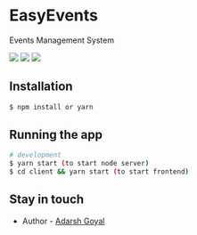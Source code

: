 # EasyEvents
Events Management System

![](https://img.shields.io/github/issues/Adarshg315/comm-man-sys?style=for-the-badge)
![](https://img.shields.io/github/forks/Adarshg315/comm-man-sys?style=for-the-badge)
![](https://img.shields.io/github/stars/Adarshg315/comm-man-sys?style=for-the-badge)


## Installation

```bash
$ npm install or yarn
```

## Running the app

```bash
# development
$ yarn start (to start node server)
$ cd client && yarn start (to start frontend)

```

## Stay in touch

- Author - [Adarsh Goyal](http://adarshgoyal.me/)

